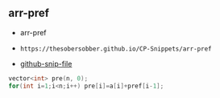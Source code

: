 
## arr-pref

- arr-pref
- ```
  https://thesobersobber.github.io/CP-Snippets/arr-pref
  ```
- [github-snip-file](https://github.com/theSoberSobber/CP-Snippets/blob/main/snippets.json#L754)

```cpp
vector<int> pre(n, 0);
for(int i=1;i<n;i++) pre[i]=a[i]+pref[i-1]; 
```
